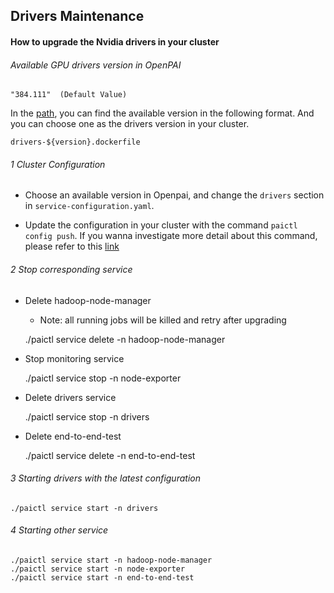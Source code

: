 ## Drivers Maintenance

#### How to upgrade the Nvidia drivers in your cluster

###### Available GPU drivers version in OpenPAI

    "384.111"  (Default Value)
    

In the [path](../../src/drivers/build), you can find the available version in the following format. And you can choose one as the drivers version in your cluster.

    drivers-${version}.dockerfile
    

###### 1 Cluster Configuration

- Choose an available version in Openpai, and change the ```drivers``` section in ```service-configuration.yaml```.

- Update the configuration in your cluster with the command ```paictl config push```. If you wanna investigate more detail about this command, please refer to this [link](../paictl/paictl-manual.md#Config_Push)

###### 2 Stop corresponding service

- Delete hadoop-node-manager 
    - Note: all running jobs will be killed and retry after upgrading

    ./paictl service delete -n hadoop-node-manager
    

- Stop monitoring service

    ./paictl service stop -n node-exporter
    

- Delete drivers service

    ./paictl service stop -n drivers
    

- Delete end-to-end-test

    ./paictl service delete -n end-to-end-test
    

###### 3 Starting drivers with the latest configuration

    ./paictl service start -n drivers
    

###### 4 Starting other service

    ./paictl service start -n hadoop-node-manager
    ./paictl service start -n node-exporter
    ./paictl service start -n end-to-end-test